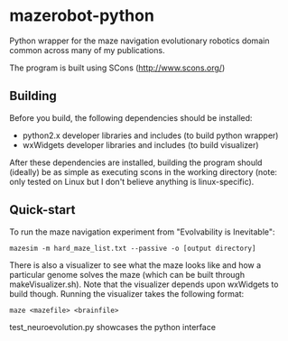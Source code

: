 mazerobot-python
================

Python wrapper for the maze navigation evolutionary robotics domain common across many of my publications.

The program is built using SCons (http://www.scons.org/)

Building
--------

Before you build, the following dependencies should be installed:
* python2.x developer libraries and includes (to build python wrapper)
* wxWidgets developer libraries and includes (to build visualizer)


After these dependencies are installed, building the program should (ideally) be as simple as executing scons in the working directory (note: only tested on Linux but I don't believe anything is linux-specific).

Quick-start
-----------

To run the maze navigation experiment from "Evolvability is Inevitable":

    mazesim -m hard_maze_list.txt --passive -o [output directory]

There is also a visualizer to see what the maze looks like and how a particular genome solves the maze (which can be built through makeVisualizer.sh). Note that the visualizer depends upon wxWidgets to build though. Running the visualizer takes the following format:

    maze <mazefile> <brainfile>

test\_neuroevolution.py showcases the python interface
